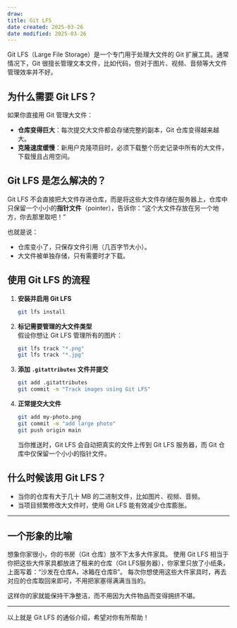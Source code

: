 ```yaml
---
draw:
title: Git LFS
date created: 2025-03-26
date modified: 2025-03-26
---
```


Git LFS（Large File Storage）是一个专门用于处理大文件的 Git 扩展工具。通常情况下，Git 很擅长管理文本文件，比如代码，但对于图片、视频、音频等大文件管理效率并不好。

## 为什么需要 Git LFS？

如果你直接用 Git 管理大文件：

- **仓库变得巨大**：每次提交大文件都会存储完整的副本，Git 仓库变得越来越大。
- **克隆速度缓慢**：新用户克隆项目时，必须下载整个历史记录中所有的大文件，下载慢且占用空间。

## Git LFS 是怎么解决的？

Git LFS 不会直接把大文件存进仓库，而是将这些大文件存储在服务器上，仓库中只保留一个小小的**指针文件**（pointer），告诉你：“这个大文件存放在另一个地方，你去那里取吧！”

也就是说：

- 仓库变小了，只保存文件引用（几百字节大小）。
- 大文件被单独存储，只有需要时才下载。

## 使用 Git LFS 的流程

1. **安装并启用 Git LFS**
   ```bash
   git lfs install
   ```

2. **标记需要管理的大文件类型**  
   假设你想让 Git LFS 管理所有的图片：
   ```bash
   git lfs track "*.png"
   git lfs track "*.jpg"
   ```

3. **添加 `.gitattributes` 文件并提交**
   ```bash
   git add .gitattributes
   git commit -m "Track images using Git LFS"
   ```

4. **正常提交大文件**
   ```bash
   git add my-photo.png
   git commit -m "add large photo"
   git push origin main
   ```

   当你推送时，Git LFS 会自动把真实的文件上传到 Git LFS 服务器，而 Git 仓库中仅保留一个小小的指针文件。

## 什么时候该用 Git LFS？

- 当你的仓库有大于几十 MB 的二进制文件，比如图片、视频、音频。
- 当项目频繁修改大文件时，使用 Git LFS 能有效减少仓库膨胀。

---

## 一个形象的比喻

想象你家很小，你的书房（Git 仓库）放不下太多大件家具。
使用 Git LFS 相当于你把这些大件家具都放进了租来的仓库（Git LFS服务器），你家里只放了小纸条，上面写着：“沙发在仓库A，冰箱在仓库B”。
每次你想使用这些大件家具时，再去对应的仓库取回来即可，不用把家塞得满满当当的。

这样你的家就能保持干净整洁，而不用因为大件物品而变得拥挤不堪。

---

以上就是 Git LFS 的通俗介绍，希望对你有所帮助！
